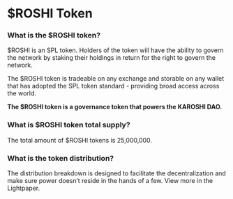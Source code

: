 # $ROSHI Token

### **What is the $ROSHI token?** <a href="#what-is-the-usdxyz-token" id="what-is-the-usdxyz-token"></a>

$ROSHI is an SPL token. Holders of the token will have the ability to govern the network by staking their holdings in return for the right to govern the network.

The $ROSHI token is tradeable on any exchange and storable on any wallet that has adopted the SPL token standard - providing broad access across the world.

**The $ROSHI token is a governance token that powers the KAROSHI DAO.**

### **What is $ROSHI token total supply?** <a href="#what-is-usdxyz-token-total-supply" id="what-is-usdxyz-token-total-supply"></a>

The total amount of $ROSHI tokens is 25,000,000.

### **What is the token distribution?**

The distribution breakdown is designed to facilitate the decentralization and make sure power doesn’t reside in the hands of a few. View more in the Lightpaper.

​
